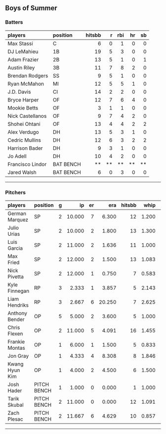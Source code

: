 ## Boys of Summer

### Batters

 
|players          |position  | hitsbb|  r| rbi| hr| sb| 
|:----------------|:---------|------:|--:|---:|--:|--:| 
|Max Stassi       |C         |      6|  0|   1|  0|  0| 
|DJ LeMahieu      |1B        |     19|  5|   3|  0|  0| 
|Adam Frazier     |2B        |     13|  5|   1|  0|  1| 
|Austin Riley     |3B        |     11|  7|   8|  2|  0| 
|Brendan Rodgers  |SS        |      9|  5|   1|  0|  0| 
|Ryan McMahon     |MI        |     12|  5|   5|  1|  0| 
|J.D. Davis       |CI        |     14|  2|   2|  0|  0| 
|Bryce Harper     |OF        |     12|  7|   6|  4|  0| 
|Mookie Betts     |OF        |      3|  1|   1|  0|  0| 
|Nick Castellanos |OF        |      9|  7|   4|  2|  0| 
|Shohei Ohtani    |OF        |     13|  4|   4|  2|  2| 
|Alex Verdugo     |DH        |     13|  5|   3|  1|  0| 
|Cedric Mullins   |DH        |     12|  6|   3|  2|  2| 
|Harrison Bader   |DH        |      9|  3|   1|  0|  0| 
|Jo Adell         |DH        |     10|  4|   2|  0|  0| 
|Francisco Lindor |BAT BENCH |     **| **|  **| **| **| 
|Jared Walsh      |BAT BENCH |      6|  0|   3|  0|  0| 

* * *

### Pitchers

 
|players        |position    |  g|     ip| er|    era| hitsbb|  whip| so|  w| sv| 
|:--------------|:-----------|--:|------:|--:|------:|------:|-----:|--:|--:|--:| 
|German Marquez |SP          |  2| 10.000|  7|  6.300|     12| 1.200| 13|  1|  0| 
|Julio Urias    |SP          |  2| 10.000|  2|  1.800|     13| 1.300| 10|  0|  0| 
|Luis Garcia    |SP          |  2| 11.000|  2|  1.636|     11| 1.000| 13|  2|  0| 
|Max Fried      |SP          |  2| 12.000|  2|  1.500|     13| 1.083| 12|  2|  0| 
|Nick Pivetta   |SP          |  2| 12.000|  1|  0.750|      7| 0.583| 13|  1|  0| 
|Kyle Finnegan  |RP          |  3|  2.333|  1|  3.857|      5| 2.143|  1|  0|  1| 
|Liam Hendriks  |RP          |  3|  2.667|  6| 20.250|      7| 2.625|  7|  2|  0| 
|Anthony Bender |OP          |  5|  5.000|  2|  3.600|      5| 1.000|  7|  0|  2| 
|Chris Flexen   |OP          |  2| 11.000|  5|  4.091|     16| 1.455| 10|  0|  0| 
|Frankie Montas |OP          |  1|  6.000|  1|  1.500|      5| 0.833|  6|  0|  0| 
|Jon Gray       |OP          |  1|  4.333|  4|  8.308|      8| 1.846|  9|  0|  0| 
|Kwang Hyun Kim |OP          |  1|  4.000|  2|  4.500|      6| 1.500|  3|  0|  0| 
|Josh Hader     |PITCH BENCH |  1|  1.000|  0|  0.000|      1| 1.000|  3|  0|  0| 
|Tarik Skubal   |PITCH BENCH |  2| 11.000|  0|  0.000|     12| 1.091| 10|  2|  0| 
|Zach Plesac    |PITCH BENCH |  2| 11.667|  6|  4.629|     10| 0.857| 15|  1|  0| 


* * *


